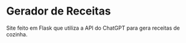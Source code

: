 # Gerador de Receitas

Site feito em Flask que utiliza a API do ChatGPT para gera receitas de cozinha.